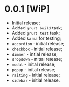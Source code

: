 0.0.1 [WiP]
=============================

  * Initial release;
  * Added `grunt build` task;
  * Added `grunt test`  task;
  * Added `karma` for testing;
  * `accordion` - initial release;
  * `checkbox`  - initial release;
  * `dimmer` - initial release;
  * `dropdown` - initial release;
  * `modal`    - initial release;
  * `popup`    - initial release;
  * `raiting`  - initial release;
  * `sidebar`  - initial release.